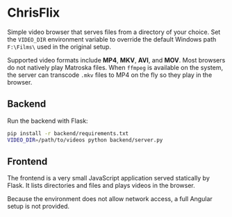 # ChrisFlix

Simple video browser that serves files from a directory of your choice.
Set the `VIDEO_DIR` environment variable to override the default Windows path
`F:\Films\` used in the original setup.

Supported video formats include **MP4**, **MKV**, **AVI**, and **MOV**.
Most browsers do not natively play Matroska files. When `ffmpeg` is available on
the system, the server can transcode `.mkv` files to MP4 on the fly so they play
in the browser.

## Backend

Run the backend with Flask:

```bash
pip install -r backend/requirements.txt
VIDEO_DIR=/path/to/videos python backend/server.py
```

## Frontend

The frontend is a very small JavaScript application served statically by Flask. It lists directories and files and plays videos in the browser.

Because the environment does not allow network access, a full Angular setup is not provided.
